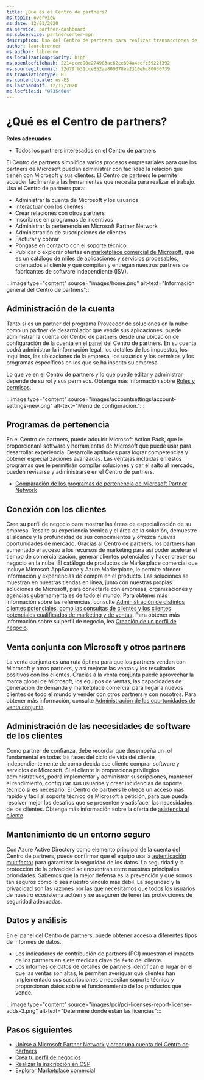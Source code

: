 ```yaml
---
title: ¿Qué es el Centro de partners?
ms.topic: overview
ms.date: 12/01/2020
ms.service: partner-dashboard
ms.subservice: partnercenter-mpn
description: Uso del Centro de partners para realizar transacciones de la empresa con Microsoft y sus clientes
author: laurabrenner
ms.author: labrenne
ms.localizationpriority: high
ms.openlocfilehash: 2214ccec90e274983ac62ce804a4ecfc5922f392
ms.sourcegitcommit: 22d79fb31cce852ae809078ea2310ebc80030739
ms.translationtype: HT
ms.contentlocale: es-ES
ms.lasthandoff: 12/12/2020
ms.locfileid: "97354664"
---
```

# <a name="what-is-partner-center"></a>¿Qué es el Centro de partners?

**Roles adecuados**

- Todos los partners interesados en el Centro de partners

El Centro de partners simplifica varios procesos empresariales para que los partners de Microsoft puedan administrar con facilidad la relación que tienen con Microsoft y sus clientes. El Centro de partners le permite acceder fácilmente a las herramientas que necesita para realizar el trabajo. Usa el Centro de partners para:

- Administrar la cuenta de Microsoft y los usuarios 
- Interactuar con los clientes 
- Crear relaciones con otros partners 
- Inscribirse en programas de incentivos
- Administrar la pertenencia en Microsoft Partner Network 
- Administración de suscripciones de clientes
- Facturar y cobrar
- Póngase en contacto con el soporte técnico.
- Publicar o explorar ofertas en [marketplace comercial de Microsoft](/azure/marketplace), que es un catálogo de miles de aplicaciones y servicios procesables, orientados al cliente y que compilan y entregan nuestros partners de fabricantes de software independiente (ISV).

:::image type="content" source="images/home.png" alt-text="Información general del Centro de partners":::

## <a name="manage-your-account"></a>Administración de la cuenta

Tanto si es un partner del programa Proveedor de soluciones en la nube como un partner de desarrollador que vende sus aplicaciones, puede administrar la cuenta del Centro de partners desde una ubicación de configuración de la cuenta en el [panel](https://partner.microsoft.com/dashboard/home) del Centro de partners. En su cuenta podrá administrar la información legal, los detalles de los impuestos, los inquilinos, las ubicaciones de la empresa, los usuarios y los permisos y los programas específicos en los que se ha inscrito su empresa. 

Lo que ve en el Centro de partners y lo que puede editar y administrar depende de su rol y sus permisos. Obtenga más información sobre [Roles y permisos](permissions-overview.md).

:::image type="content" source="images/accountsettings/account-settings-new.png" alt-text="Menú de configuración.":::


## <a name="membership-programs"></a>Programas de pertenencia

En el Centro de partners, puede adquirir Microsoft Action Pack, que le proporcionará software y herramientas de Microsoft que puede usar para desarrollar experiencia. Desarrolle aptitudes para lograr competencias y obtener especializaciones avanzadas. Las ventajas incluidas en estos programas que le permitirán compilar soluciones y dar el salto al mercado, pueden revisarse y administrarse en el Centro de partners.

- [Comparación de los programas de pertenencia de Microsoft Partner Network](https://partner.microsoft.com/membership/compare-offers) 

## <a name="connect-with-customers"></a>Conexión con los clientes 

Cree su perfil de negocio para mostrar las áreas de especialización de su empresa. Resalte su experiencia técnica y el área de la solución, demuestre el alcance y la profundidad de sus conocimientos y ofrezca nuevas oportunidades de mercado. Gracias al Centro de partners, los partners han aumentado el acceso a los recursos de marketing para así poder acelerar el tiempo de comercialización, generar clientes potenciales y hacer crecer su negocio en la nube. El catálogo de productos de Marketplace comercial que incluye Microsoft AppSource y Azure Marketplace, le permite ofrecer información y experiencias de compra en el producto. Las soluciones se muestran en nuestras tiendas en línea, junto con nuestras propias soluciones de Microsoft, para conectarle con empresas, organizaciones y agencias gubernamentales de todo el mundo. Para obtener más información sobre las referencias, consulte [Administración de distintos clientes potenciales, como las consultas de clientes y los clientes potenciales cualificados de marketing y de ventas](manage-leads.md). Para obtener más información sobre su perfil de negocio, lea [Creación de un perfil de negocio](create-a-marketing-profile.md).

## <a name="co-sell-with-microsoft-and-other-partners"></a>Venta conjunta con Microsoft y otros partners

La venta conjunta es una ruta óptima para que los partners vendan con Microsoft y otros partners, y así mejorar las ventas y los resultados positivos con los clientes.  Gracias a la venta conjunta puede aprovechar la marca global de Microsoft, los equipos de ventas, las capacidades de generación de demanda y marketplace comercial para llegar a nuevos clientes de todo el mundo y vender con otros partners y con nosotros. Para obtener más información, consulte [Administración de las oportunidades de venta conjunta](manage-co-sell-opportunities.md).

## <a name="manage-your-customers-software-needs"></a>Administración de las necesidades de software de los clientes

Como partner de confianza, debe recordar que desempeña un rol fundamental en todas las fases del ciclo de vida del cliente, independientemente de cómo decida ese cliente comprar software y servicios de Microsoft. Si el cliente le proporciona privilegios administrativos, podrá implementar y administrar suscripciones, mantener el rendimiento, configurar sus usuarios y crear incidencias de soporte técnico si es necesario. El Centro de partners le ofrece un acceso más rápido y fácil al soporte técnico de Microsoft a petición, para que pueda resolver mejor los desafíos que se presenten y satisfacer las necesidades de los clientes. Obtenga más información sobre la oferta de [asistencia al cliente](customer-support.md).

## <a name="maintain-a-secure-environment"></a>Mantenimiento de un entorno seguro

Con Azure Active Directory como elemento principal de la cuenta del Centro de partners, puede confirmar que el equipo usa la [autenticación multifactor](partner-security-requirements-mandating-mfa.md) para garantizar la seguridad de los datos. La seguridad y la protección de la privacidad se encuentran entre nuestras principales prioridades. Sabemos que la mejor defensa es la prevención y que somos tan seguros como lo sea nuestro vínculo más débil. La seguridad y la privacidad son las razones por las que necesitamos que todos los usuarios de nuestro ecosistema actúen y se aseguren de tener las protecciones de seguridad adecuadas.

## <a name="data-and-analytics"></a>Datos y análisis

En el panel del Centro de partners, puede obtener acceso a diferentes tipos de informes de datos. 

- Los indicadores de contribución de partners (PCI) muestran el impacto de los partners en siete medidas clave de éxito del cliente.
- Los informes de datos de detalles de partners identifican el lugar en el que las ventas son altas, le permiten averiguar qué clientes han implementado sus suscripciones o necesitan soporte técnico y proporcionan datos sobre el funcionamiento de los productos que vende.

:::image type="content" source="images/pci/pci-licenses-report-license-adds-3.png" alt-text="Determine dónde están las licencias":::


## <a name="next-steps"></a>Pasos siguientes

- [Unirse a Microsoft Partner Network y crear una cuenta del Centro de partners](mpn-create-a-partner-center-account.md)
- [Crea tu perfil de negocios](create-a-marketing-profile.md)
- [Realizar la inscripción en CSP](csp-overview.md)
- [Explorar Marketplace comercial](csp-commercial-marketplace-overview.md)

